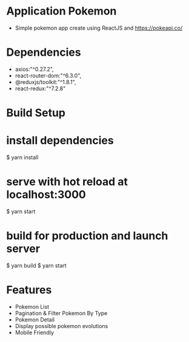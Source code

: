 # Application Pokemon

* Simple pokemon app create using ReactJS and https://pokeapi.co/


# Dependencies

* axios:"^0.27.2",
* react-router-dom:"^6.3.0",
* @reduxjs/toolkit:"^1.8.1",
* react-redux:"^7.2.8"


# Build Setup

# install dependencies
$ yarn install

# serve with hot reload at localhost:3000
$ yarn start

# build for production and launch server
$ yarn build
$ yarn start

# Features
* Pokemon List
* Pagination & Filter Pokemon By Type
* Pokemon Detail
* Display possible pokemon evolutions
* Mobile Friendly
